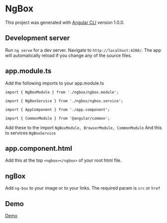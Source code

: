 # NgBox

This project was generated with [Angular CLI](https://github.com/angular/angular-cli) version 1.0.0.

## Development server

Run `ng serve` for a dev server. Navigate to `http://localhost:4200/`. The app will automatically reload if you change any of the source files.

## app.module.ts

Add the following imports to your app.module.ts

`import { NgBoxModule } from './ngbox/ngbox.module';`

`import { NgBoxService } from './ngbox/ngbox.service';`

`import { AppComponent } from './app.component';`

`import { CommonModule } from '@angular/common';`

Add these to the import `NgBoxModule, BrowserModule, CommonModule`
And this to services `NgBoxService`

## app.component.html

Add this at the top `<ngbox></ngbox>` of your root html file.

## ngBox

Add `ng-box` to your image or to your links. The required param is `src` or `href`

## Demo

[Demo](http://ngmodules.eu/)

